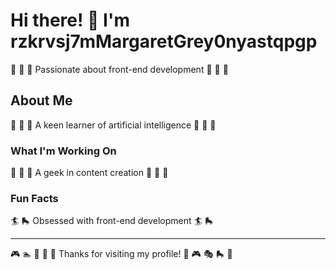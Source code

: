 # Hi there! 👋 I'm rzkrvsj7mMargaretGrey0nyastqpgp

🎯 🏸 🎹 Passionate about front-end development 🎯 🏸 🎹

## About Me
🎽 🌈 🚵 A keen learner of artificial intelligence 🎽 🌈 🚵

### What I'm Working On
🥊 🥋 🎯 A geek in content creation 🥊 🥋 🎯

### Fun Facts
🏄 🛼 Obsessed with front-end development 🏄 🛼

---
🎮 🏊 🎹 🎯 🛶 Thanks for visiting my profile! 🏸 🎮 🎭 🛼 🏒
